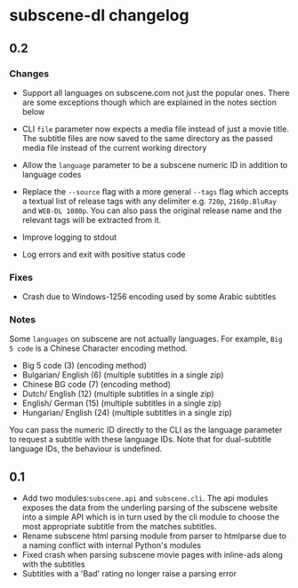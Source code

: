 # subscene-dl changelog

## 0.2

### Changes

- Support all languages on subscene.com not just the popular ones. There
  are some exceptions though which are explained in the notes section
  below

- CLI `file` parameter now expects a media file instead of just a movie
  title. The subtitle files are now saved to the same directory as the
  passed media file instead of the current working directory

- Allow the `language` parameter to be a subscene numeric ID in addition
  to language codes

- Replace the `--source` flag with a more general `--tags` flag which
  accepts a textual list of release tags with any delimiter e.g. `720p`,
  `2160p.BluRay` and `WEB-DL 1080p`. You can also pass the original
  release name and the relevant tags will be extracted from it.

- Improve logging to stdout

- Log errors and exit with positive status code

### Fixes

- Crash due to Windows-1256 encoding used by some Arabic subtitles

### Notes

Some `languages` on subscene are not actually languages. For example,
`Big 5 code` is a Chinese Character encoding method.

- Big 5 code (3) (encoding method)
- Bulgarian/ English (6) (multiple subtitles in a single zip)
- Chinese BG code (7) (encoding method)
- Dutch/ English (12) (multiple subtitles in a single zip)
- English/ German (15) (multiple subtitles in a single zip)
- Hungarian/ English (24) (multiple subtitles in a single zip)

You can pass the numeric ID directly to the CLI as the language
parameter to request a subtitle with these language IDs. Note that for
dual-subtitle language IDs, the behaviour is undefined.

## 0.1

- Add two modules:`subscene.api` and `subscene.cli`. The api modules
  exposes the data from the underling parsing of the subscene website
  into a simple API which is in turn used by the cli module to choose
  the most appropriate subtitle from the matches subtitles.
- Rename subscene html parsing module from parser to htmlparse due to a
  naming conflict with internal Python's modules
- Fixed crash when parsing subscene movie pages with inline-ads along
  with the subtitles
- Subtitles with a 'Bad' rating no longer raise a parsing error
